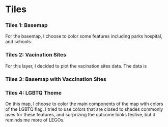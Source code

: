 # Tiles

### Tiles 1: Basemap
For the basemap, I choose to color some features including parks hospital, and schools.  

### Tiles 2: Vacination Sites
For this layer, I decided to plot the vacination sites data. The data is 

### Tiles 3: Basemap with Vaccination Sites

### Tiles 4: LGBTQ Theme
On this map, I choose to color the main components of the map with colors of the LGBTQ flag. I tried to use colors that are closed to shades commonly uses for these features, and surprizing the outcome looks festive, but it reminds me more of LEGOs.